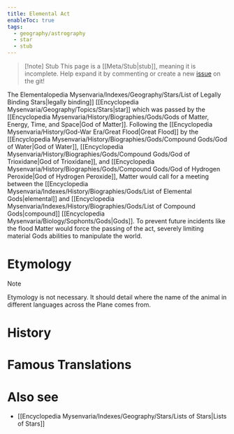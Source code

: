 ```yaml
---
title: Elemental Act
enableToc: true
tags:
  - geography/astrography
  - star
  - stub
---
```


> [!note] Stub
> This page is a [[Meta/Stub|stub]], meaning it is incomplete. Help expand it by commenting or create a new [issue](https://github.com/RagtimeGal/quartz--encyclopedia-mysenvaria/issues/new/choose) on the git!


The Elemental[](Meta/Stubs.md)opedia Mysenvaria/Indexes/Geography/Stars/List of Legally Binding Stars|legally binding]] [[Encyclopedia Mysenvaria/Geography/Topics/Stars|star]] which was passed by the [[Encyclopedia Mysenvaria/History/Biographies/Gods/Gods of Matter, Energy, Time, and Space|God of Matter]]. Following the [[Encyclopedia Mysenvaria/History/God-War Era/Great Flood|Great Flood]] by the [[Encyclopedia Mysenvaria/History/Biographies/Gods/Compound Gods/God of Water|God of Water]], [[Encyclopedia Mysenvaria/History/Biographies/Gods/Compound Gods/God of Trioxidane|God of Trioxidane]], and [[Encyclopedia Mysenvaria/History/Biographies/Gods/Compound Gods/God of Hydrogen Peroxide|God of Hydrogen Peroxide]], Matter would call for a meeting between the [[Encyclopedia Mysenvaria/Indexes/History/Biographies/Gods/List of Elemental Gods|elemental]] and [[Encyclopedia Mysenvaria/Indexes/History/Biographies/Gods/List of Compound Gods|compound]] [[Encyclopedia Mysenvaria/Biology/Sophonts/Gods|Gods]]. To prevent future incidents like the flood Matter would force the passing of the act, severely limiting material Gods abilities to manipulate the world.
# Etymology

> [!note]
> Etymology is not necessary. It should detail where the name of the animal in different languages across the Plane comes from.
# History

# Famous Translations

# Also see
- [[Encyclopedia Mysenvaria/Indexes/Geography/Stars/Lists of Stars|Lists of Stars]]
